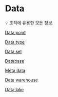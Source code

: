 # Data

<aside>
💡 조직에 유용한 모든 정보.

</aside>

[Data point](Data%201376bfd2a59141b883fa0029c7de4c95/Data%20point%20448beaafab0841cf907c593be68c7aa1.md)

[Data type](Data%201376bfd2a59141b883fa0029c7de4c95/Data%20type%206e3027f7c731401aa3c40a8b1dd2b72a.md)

[Data set](Data%201376bfd2a59141b883fa0029c7de4c95/Data%20set%207c9cabf456e84209a55b0021d2a84e87.md)

[Database](Data%201376bfd2a59141b883fa0029c7de4c95/Database%20e2f95d48da1a44488b20d5d2ac1bc308.md)

[Meta data](Data%201376bfd2a59141b883fa0029c7de4c95/Meta%20data%20c9877a829a5841419f7d100eccbf43ad.md)

[Data warehouse](Data%201376bfd2a59141b883fa0029c7de4c95/Data%20warehouse%20909197aed2c94018bd16ee0e58539a8d.md)

[Data lake](Data%201376bfd2a59141b883fa0029c7de4c95/Data%20lake%207caa056e6d5146a396f29ec2cacce3ba.md)
